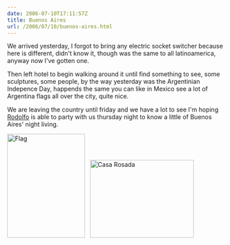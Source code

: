 ```yaml
---
date: 2006-07-10T17:11:57Z
title: Buenos Aires
url: /2006/07/10/buenos-aires.html
---
```


<p>We arrived yesterday, I forgot to bring any electric socket switcher because here is different, didn't know it, though was the same to all latinoamerica, anyway now I've gotten one.</p>
<p>Then left hotel to begin walking around it until find something to see, some sculptures, some people, by the way yesterday was the Argentinian Indepence Day, happends the same you can like in Mexico see a lot of Argentina flags all over the city, quite nice.</p>
<p>We are leaving the country until friday and we have a lot to see I'm hoping <a href="http://rodolfocampero.blogspot.com">Rodolfo</a> is able to party with us thursday night to know a little of Buenos Aires' night living.</p>
<p><a href="http://www.flickr.com/photos/mariocarrion/186777127/" title="Photo Sharing"><img src="http://static.flickr.com/72/186777127_73d82a615b_m.jpg" width="180" height="240" alt="Flag" /></a>&nbsp;&nbsp;&nbsp;<a href="http://www.flickr.com/photos/mariocarrion/186777129/" title="Photo Sharing"><img src="http://static.flickr.com/71/186777129_a99d698329_m.jpg" width="240" height="180" alt="Casa Rosada" /></a></p>
